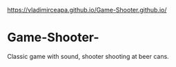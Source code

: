 https://vladimirceapa.github.io/Game-Shooter.github.io/
# Game-Shooter-
Classic game with sound, shooter shooting at beer cans.

